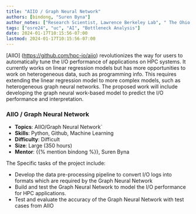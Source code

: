 ```yaml
---
title: "AIIO / Graph Neural Network"
authors: [bindong, "Suren Byna"]
author_notes: ["Research Scientist, Lawrence Berkeley Lab", " The Ohio State University (OSU)"]
tags: ["osre24", "uc", "AI", "Bottleneck Analysis"]
date: 2024-01-17T10:15:56-07:00
lastmod: 2024-01-17T10:15:56-07:00
---
```


[AIIO] (https://github.com/hpc-io/aiio) revolutionizes the way for users to automatically tune the I/O performance of applications on HPC systems. It currently works on linear regression models but has more opportunities to work on heterogeneous data, such as programming info. This requires extending the linear regression model to more complex models, such as heterogeneous graph neural networks. The proposed work will include developing the graph neural work-based model to predict the I/O performance and interpretation. 

### AIIO / Graph Neural Network

- **Topics**: AIIO/Graph Neural Network`
- **Skills**: Python, Github, Machine Learning
- **Difficulty**: Difficult
- **Size**: Large (350 hours)
- **Mentor**: {{% mention bindong %}}, Suren Byna

The Specific tasks of the project include:
- Develop the data pre-processing pipeline to convert I/O logs into formats which are required by the Graph Neural Network
- Build and test the Graph Neural Network to model the I/O performance for HPC applications.
- Test and evaluate the accuracy of the Graph Neural Network with test cases from AIIO

